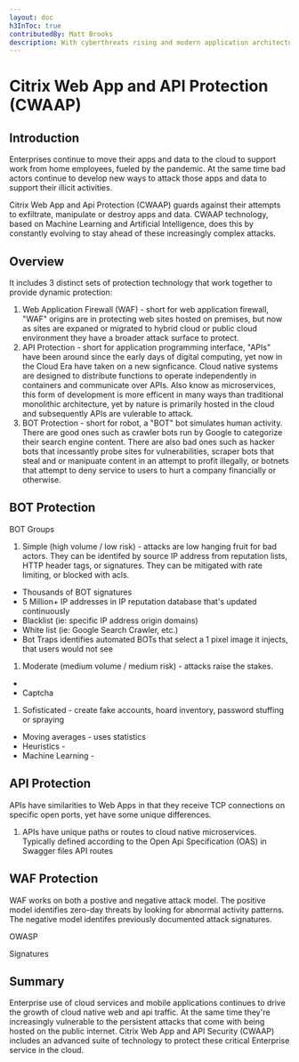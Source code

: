 ```yaml
---
layout: doc
h3InToc: true
contributedBy: Matt Brooks
description: With cyberthreats rising and modern application architectures getting more complex, organizations need a simpler way to defend against bots, DDoS, zero-day exploits, and other attacks. Learn how Citrix Web App and API (CWAAP), delivered as-a-service, can provide effective security against these attacks.
---
```

# Citrix Web App and API Protection (CWAAP)

## Introduction

Enterprises continue to move their apps and data to the cloud to support work from home employees, fueled by the pandemic. At the same time bad actors continue to develop new ways to attack those apps and data to support their illicit activities.

Citrix Web App and Api Protection (CWAAP) guards against their attempts to exfiltrate, manipulate or destroy apps and data. CWAAP technology, based on Machine Learning and Artificial Intelligence, does this by constantly evolving to stay ahead of these increasingly complex attacks.

## Overview

It includes 3 distinct sets of protection technology that work together to provide dynamic protection:

1.  Web Application Firewall (WAF) - short for web application firewall, "WAF" origins are in protecting web sites hosted on premises, but now as sites are expaned or migrated to hybrid cloud or public cloud environment they have a broader attack surface to protect.
2.  API Protection - short for application programming interface, "APIs" have been around since the early days of digital computing, yet now in the Cloud Era have taken on a new signficance. Cloud native systems are designed to distribute functions to operate independently in containers and communicate over APIs. Also know as microservices, this form of development is more efficent in many ways than traditional monolithic architecture, yet by nature is primarily hosted in the cloud and subsequently APIs are vulerable to attack.
3.  BOT Protection - short for robot, a "BOT" bot simulates human activity. There are good ones such as crawler bots run by Google to categorize their search engine content. There are also bad ones such as hacker bots that incessantly probe sites for vulnerabilities, scraper bots that steal and or manipuate content in an attempt to profit illegally, or botnets that attempt to deny service to users to hurt a company financially or otherwise.

## BOT Protection

BOT Groups

1.  Simple (high volume / low risk) - attacks are low hanging fruit for bad actors. They can be identifed by source IP address from reputation lists, HTTP header tags, or signatures. They can be mitigated with rate limiting, or blocked with acls.

*  Thousands of BOT signatures
*  5 Million+ IP addresses in IP reputation database that's updated continuously
*  Blacklist (ie: specific IP address origin domains)
*  White list (ie: Google Search Crawler, etc.)
*  Bot Traps identifies automated BOTs that select a 1 pixel image it injects, that users would not see

1.  Moderate (medium volume / medium risk) - attacks raise the stakes.

*  
*  Captcha

1.  Sofisticated - create fake accounts, hoard inventory, password stuffing or spraying

*  Moving averages - uses statistics
*  Heuristics -
*  Machine Learning -

## API Protection

APIs have similarities to Web Apps in that they receive TCP connections on specific open ports, yet have some unique differences.

1.  APIs have unique paths or routes to cloud native microservices. Typically defined according to the Open Api Specification (OAS) in Swagger files API routes

## WAF Protection

WAF works on both a postive and negative attack model. The positive model identifies zero-day threats by looking for abnormal activity patterns. The negative model identifes previously documented attack signatures.

OWASP

Signatures

## Summary

Enterprise use of cloud services and mobile applications continues to drive the growth of cloud native web and api traffic. At the same time they're increasingly vulnerable to the persistent attacks that come with being hosted on the public internet. Citrix Web App and API Security (CWAAP) includes an advanced suite of technology to protect these critical Enterprise service in the cloud.
